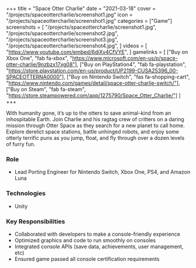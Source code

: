 +++
title = "Space Otter Charlie"
date = "2021-03-18"
cover = "/projects/spaceottercharlie/screenshot1.jpg"
icon = "/projects/spaceottercharlie/screenshot1.jpg"
categories = ["Game"]
screenshots = [
    "/projects/spaceottercharlie/screenshot1.jpg",
    "/projects/spaceottercharlie/screenshot2.jpg",
    "/projects/spaceottercharlie/screenshot3.jpg",
    "/projects/spaceottercharlie/screenshot4.jpg",
]
videos = [
    "https://www.youtube.com/embed/6diXv4CfVYE",
]
gamelinks = [
    ["Buy on Xbox One", "fab fa-xbox", "https://www.microsoft.com/en-us/p/space-otter-charlie/9nzbzx17xg08"],
    ["Buy on PlayStation4", "fab fa-playstation", "https://store.playstation.com/en-us/product/UP2199-CUSA25396_00-SPACEOTTERNA0000"],
    ["Buy on Nintendo Switch", "fas fa-shopping-cart", "https://www.nintendo.com/games/detail/space-otter-charlie-switch/"],
    ["Buy on Steam", "fab fa-steam", "https://store.steampowered.com/app/1275790/Space_Otter_Charlie/"]
]
+++

With humanity gone, it’s up to the otters to save animal-kind from an inhospitable Earth. Join Charlie and his ragtag crew of critters on a daring mission through Otter Space as they search for a new planet to call home. Explore derelict space stations, battle unhinged robots, and enjoy some otterly terrific puns as you jump, float, and fly through over a dozen levels of furry fun.

### Role
* Lead Porting Engineer for Nintendo Switch, Xbox One, PS4, and Amazon Luna

### Technologies
* Unity

### Key Responsibilities
* Collaborated with developers to make a console-friendly experience
* Optimized graphics and code to run smoothly on consoles
* Integrated console APIs (save data, achievements, user management, etc)
* Ensured game passed all console certification requirements 